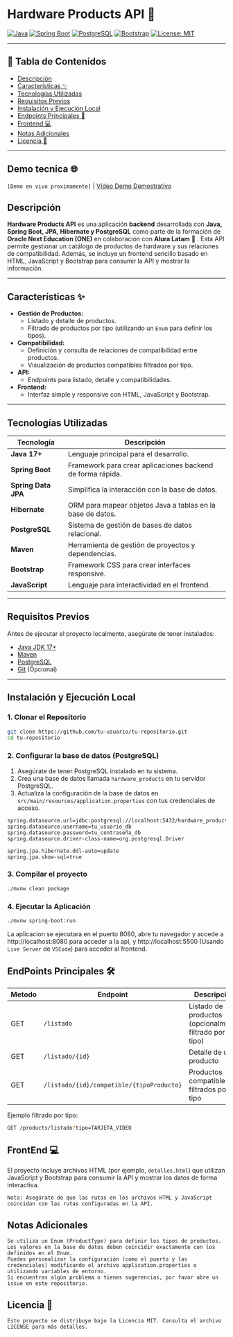 # Hardware Products API 🚀

[![Java](https://img.shields.io/badge/Java-17%2B-brightgreen)](https://adoptium.net/)
[![Spring Boot](https://img.shields.io/badge/Spring_Boot-2.7.x-brightgreen)](https://spring.io/projects/spring-boot)
[![PostgreSQL](https://img.shields.io/badge/PostgreSQL-13%2B-blue)](https://www.postgresql.org/)
[![Bootstrap](https://img.shields.io/badge/Bootstrap-5%2B-purple)](https://getbootstrap.com)
[![License: MIT](https://img.shields.io/badge/License-MIT-yellow.svg)](LICENSE)

---

## 📑 Tabla de Contenidos

- [Descripción](#descripción)
- [Características ✨](#características-)
- [Tecnologías Utilizadas](#tecnologías-utilizadas)
- [Requisitos Previos](#requisitos-previos)
- [Instalación y Ejecución Local](#instalación-y-ejecución-local)
- [Endpoints Principales 📡](#endpoints-principales-)
- [Frontend 💻](#frontend-)
- [Notas Adicionales](#notas-adicionales)
- [Licencia 📜](#licencia-)

---

## Demo tecnica 🌐
`[Demo en vivo proximamente]` |  [Video Demo Demostrativo](https://youtu.be/D0cVW55My0A)

## Descripción

**Hardware Products API** es una aplicación **backend** desarrollada con **Java, Spring Boot, JPA, Hibernate y PostgreSQL** como parte de la formación de **Oracle Next Education (ONE)** en colaboración con **Alura Latam** 🚀 . Esta API permite gestionar un catálogo de productos de hardware y sus relaciones de compatibilidad. Además, se incluye un frontend sencillo basado en HTML, JavaScript y Bootstrap para consumir la API y mostrar la información.

---

## Características ✨

- **Gestión de Productos:**
  - Listado y detalle de productos.
  - Filtrado de productos por tipo (utilizando un `Enum` para definir los tipos).
- **Compatibilidad:**
  - Definición y consulta de relaciones de compatibilidad entre productos.
  - Visualización de productos compatibles filtrados por tipo.
- **API:**
  - Endpoints para listado, detalle y compatibilidades.
- **Frontend:**
  - Interfaz simple y responsive con HTML, JavaScript y Bootstrap.

---

## Tecnologías Utilizadas

| Tecnología         | Descripción                                                 |
|--------------------|-------------------------------------------------------------|
| **Java 17+**       | Lenguaje principal para el desarrollo.                      |
| **Spring Boot**    | Framework para crear aplicaciones backend de forma rápida.  |
| **Spring Data JPA**| Simplifica la interacción con la base de datos.             |
| **Hibernate**      | ORM para mapear objetos Java a tablas en la base de datos.    |
| **PostgreSQL**     | Sistema de gestión de bases de datos relacional.            |
| **Maven**          | Herramienta de gestión de proyectos y dependencias.         |
| **Bootstrap**      | Framework CSS para crear interfaces responsive.             |
| **JavaScript**     | Lenguaje para interactividad en el frontend.                |

---

## Requisitos Previos

Antes de ejecutar el proyecto localmente, asegúrate de tener instalados:

- [Java JDK 17+](https://adoptium.net/)
- [Maven](https://maven.apache.org/)
- [PostgreSQL](https://www.postgresql.org/download/)
- [Git](https://git-scm.com/) (Opcional)

---

## Instalación y Ejecución Local

### 1. Clonar el Repositorio

```bash
git clone https://github.com/tu-usuario/tu-repositorio.git
cd tu-repositorio
```

### 2. Configurar la base de datos (PostgreSQL)

1. Asegúrate de tener PostgreSQL instalado en tu sistema.
2. Crea una base de datos llamada `hardware_products` en tu servidor PostgreSQL.
3. Actualiza la configuración de la base de datos en `src/main/resources/application.properties` con tus credenciales de acceso.

```properties
spring.datasource.url=jdbc:postgresql://localhost:5432/hardware_products
spring.datasource.username=tu_usuario_db
spring.datasource.password=tu_contraseña_db
spring.datasource.driver-class-name=org.postgresql.Driver

spring.jpa.hibernate.ddl-auto=update
spring.jpa.show-sql=true
```


### 3. Compilar el proyecto 
```bash
./mvnw clean package
```

### 4. Ejecutar la Aplicación
```bash
./mvnw spring-boot:run
```
La aplicacion se ejecutara en el puerto 8080, abre tu navegador y accede a http://localhost:8080 para acceder a la api, y http://localhost:5500 (Usando `Live Server` de `VSCode`) para acceder al frontend.

## EndPoints Principales 🛠️

| Metodo               | Endpoint              | Descripcion
|-----------------------|-----------------------|---------------------
| GET              | `/listado`       | Listado de productos (opcionalmente filtrado por tipo)
| GET       | `/listado/{id}`                 | Detalle de un producto           
| GET         | `/listado/{id}/compatible/{tipoProducto}`          | Productos compatibles filtrados por tipo


Ejemplo filtrado por tipo:
```bash
GET /products/listado?tipo=TARJETA_VIDEO
```

## FrontEnd 💻
El proyecto incluye archivos HTML (por ejemplo, `detalles.html`) que utilizan JavaScript y Bootstrap para consumir la API y mostrar los datos de forma interactiva.

    Nota: Asegúrate de que las rutas en los archivos HTML y JavaScript coincidan con las rutas configuradas en la API.

## Notas Adicionales

    Se utiliza un Enum (ProductType) para definir los tipos de productos. Los valores en la base de datos deben coincidir exactamente con los definidos en el Enum.
    Puedes personalizar la configuración (como el puerto y las credenciales) modificando el archivo application.properties o utilizando variables de entorno.
    Si encuentras algún problema o tienes sugerencias, por favor abre un issue en este repositorio.

## Licencia 📜
    Este proyecto se distribuye bajo la Licencia MIT. Consulta el archivo LICENSE para más detalles.
